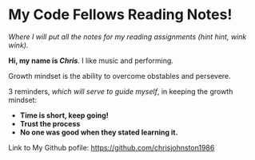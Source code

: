 # My Code Fellows Reading Notes!
*Where I will put all the notes for my reading assignments (hint hint, wink wink).*

**Hi, my name is _Chris_**. I like music and performing.

Growth mindset is the ability to overcome obstables and persevere.

3 reminders, *which will serve to guide myself*, in keeping the growth mindset:

- **Time is short, keep going!**
- **Trust the process**
- **No one was good when they stated learning it.**

Link to My Github pofile: https://github.com/chrisjohnston1986
